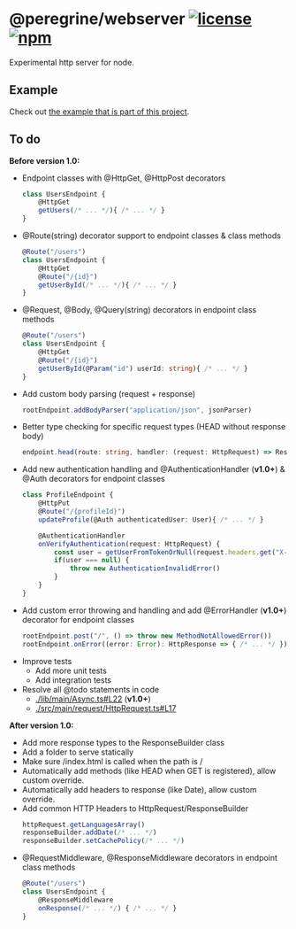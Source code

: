 # @peregrine/webserver [![license](https://badgen.net/github/license/Marc-JB/webserver?scale=1.1&color=cyan)](./LICENSE) [![npm](https://badgen.net/badge/icon/npm?icon=npm&color=cyan&scale=1.1&label)](https://www.npmjs.com/package/@peregrine/webserver)
Experimental http server for node.

## Example
Check out [the example that is part of this project](./example/main/Application.ts).

## To do
**Before version 1.0:**
- Endpoint classes with @HttpGet, @HttpPost decorators
  ```typescript
  class UsersEndpoint {
      @HttpGet
      getUsers(/* ... */){ /* ... */ }
  }
  ```
- @Route(string) decorator support to endpoint classes & class methods
  ```typescript
  @Route("/users")
  class UsersEndpoint {
      @HttpGet
      @Route("/{id}")
      getUserById(/* ... */){ /* ... */ }
  }
  ```
- @Request, @Body, @Query(string) decorators in endpoint class methods
  ```typescript
  @Route("/users")
  class UsersEndpoint {
      @HttpGet
      @Route("/{id}")
      getUserById(@Param("id") userId: string){ /* ... */ }
  }
  ```
- Add custom body parsing (request + response)
  ```typescript
  rootEndpoint.addBodyParser("application/json", jsonParser)
  ```
- Better type checking for specific request types (HEAD without response body)
  ```typescript
  endpoint.head(route: string, handler: (request: HttpRequest) => ResponseWithoutBody)
  ```
- Add new authentication handling and @AuthenticationHandler (**v1.0+**) & @Auth decorators for endpoint classes
  ```typescript
  class ProfileEndpoint {
      @HttpPut
      @Route("/{profileId}")
      updateProfile(@Auth authenticatedUser: User){ /* ... */ }

      @AuthenticationHandler
      onVerifyAuthentication(request: HttpRequest) {
          const user = getUserFromTokenOrNull(request.headers.get("X-Token"))
          if(user === null) {
              throw new AuthenticationInvalidError()
          }
      }
  }
  ```
- Add custom error throwing and handling and add @ErrorHandler (**v1.0+**) decorator for endpoint classes
  ```typescript
  rootEndpoint.post("/", () => throw new MethodNotAllowedError())
  rootEndpoint.onError((error: Error): HttpResponse => { /* ... */ })
  ```
- Improve tests
  * Add more unit tests
  * Add integration tests
- Resolve all @todo statements in code
  * [./lib/main/Async.ts#L22](./lib/main/Async.ts#L22) (**v1.0+**)
  * [./src/main/request/HttpRequest.ts#L17](./src/main/request/HttpRequest.ts#L17)

**After version 1.0:**
- Add more response types to the ResponseBuilder class
- Add a folder to serve statically
- Make sure /index.html is called when the path is /
- Automatically add methods (like HEAD when GET is registered), allow custom override.
- Automatically add headers to response (like Date), allow custom override.
- Add common HTTP Headers to HttpRequest/ResponseBuilder
  ```typescript
  httpRequest.getLanguagesArray()
  responseBuilder.addDate(/* ... */)
  responseBuilder.setCachePolicy(/* ... */)
  ```
- @RequestMiddleware, @ResponseMiddleware decorators in endpoint class methods
  ```typescript
  @Route("/users")
  class UsersEndpoint {
      @ResponseMiddleware
      onResponse(/* ... */) { /* ... */ }
  }
  ```
